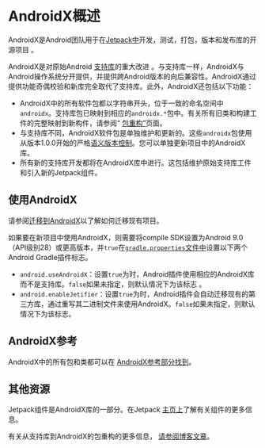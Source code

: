 # AndroidX概述

AndroidX是Android团队用于在[Jetpack中](https://developer.android.google.cn/jetpack)开发，测试，打包，版本和发布库的开源项目 。

AndroidX是对原始Android [支持库](https://developer.android.google.cn/topic/libraries/support-library/index)的重大改进 。与支持库一样，AndroidX与Android操作系统分开提供，并提供跨Android版本的向后兼容性。AndroidX通过提供功能奇偶校验和新库完全取代了支持库。此外，AndroidX还包括以下功能：

- AndroidX中的所有软件包都以字符串开头，位于一致的命名空间中`androidx`。支持库包已映射到相应的`androidx.*`包中。有关所有旧类和构建工件的完整映射到新构件，请参阅“ [包重构”](https://developer.android.google.cn/jetpack/androidx/refactor)页面。
- 与支持库不同，AndroidX软件包是单独维护和更新的。这些`androidx`包使用 从版本1.0.0开始的严格[语义版本控制](https://semver.org/)。您可以单独更新项目中的AndroidX库。
- 所有新的支持库开发都将在AndroidX库中进行。这包括维护原始支持库工件和引入新的Jetpack组件。

## 使用AndroidX

请参阅[迁移到AndroidX](https://developer.android.google.cn/jetpack/androidx/migrate)以了解如何迁移现有项目。

如果要在新项目中使用AndroidX，则需要将compile SDK设置为Android 9.0（API级别28）或更高版本，并`true`在[`gradle.properties`文件中](https://developer.android.google.cn/studio/build/#properties-files)设置以下两个Android Gradle插件标志。

- `android.useAndroidX`：设置`true`为时，Android插件使用相应的AndroidX库而不是支持库。`false`如果未指定，则默认情况下为该标志 。
- `android.enableJetifier`：设置`true`为时，Android插件会自动迁移现有的第三方库，通过重写其二进制文件来使用AndroidX。`false`如果未指定，则默认情况下为该标志。

## AndroidX参考

AndroidX中的所有包和类都可以在 [AndroidX参考部分找到](https://developer.android.google.cn/reference/androidx/packages)。

## 其他资源

Jetpack组件是AndroidX库的一部分。在Jetpack [主页上](https://developer.android.google.cn/jetpack)了解有关组件的更多信息。

有关从支持库到AndroidX的包重构的更多信息， [请参阅博客文章](https://android-developers.googleblog.com/2018/05/hello-world-androidx.html)。